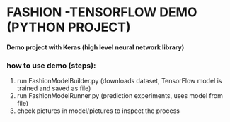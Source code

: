 # FASHION -TENSORFLOW DEMO (PYTHON PROJECT)
#### Demo project with Keras (high level neural network library)

### how to use demo (steps):

1. run FashionModelBuilder.py (downloads dataset, TensorFlow model is trained and saved as file)
2. run FashionModelRunner.py (prediction experiments, uses model from file)
3. check pictures in model/pictures to inspect the process
